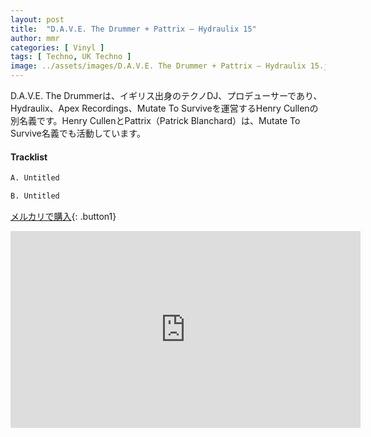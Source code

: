 ```yaml
---
layout: post
title:  "D.A.V.E. The Drummer + Pattrix – Hydraulix 15"
author: mmr
categories: [ Vinyl ]
tags: [ Techno, UK Techno ]
image: ../assets/images/D.A.V.E. The Drummer + Pattrix – Hydraulix 15.jpg
---
```


D.A.V.E. The Drummerは、イギリス出身のテクノDJ、プロデューサーであり、 Hydraulix、Apex Recordings、Mutate To Surviveを運営するHenry Cullenの別名義です。Henry CullenとPattrix（Patrick Blanchard）は、Mutate To Survive名義でも活動しています。

#### Tracklist
```md
A. Untitled

B. Untitled
```

[メルカリで購入](https://jp.mercari.com/item/m36867162739?afid=6142608987){: .button1}

<iframe width="560" height="315" src="https://www.youtube.com/embed/EuBNd7kxHS8?si=PQsWmzQiwGDCn--K" title="YouTube video player" frameborder="0" allow="accelerometer; autoplay; clipboard-write; encrypted-media; gyroscope; picture-in-picture; web-share" referrerpolicy="strict-origin-when-cross-origin" allowfullscreen></iframe>